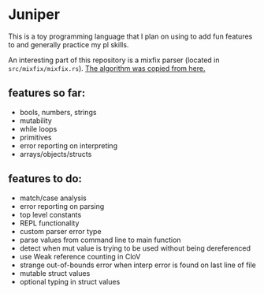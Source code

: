 # Juniper

This is a toy programming language that I plan on using to add fun features to and generally practice my pl skills.

An interesting part of this repository is a mixfix parser (located in `src/mixfix/mixfix.rs`). [The algorithm was copied from here.](https://github.com/uvm-plaid/uvmhs/blob/master/src/UVMHS/Lib/Parser/Mixfix.hs)

## features so far:

 - bools, numbers, strings
 - mutability
 - while loops
 - primitives
 - error reporting on interpreting
 - arrays/objects/structs

## features to do:

 - match/case analysis
 - error reporting on parsing
 - top level constants
 - REPL functionality
 - custom parser error type
 - parse values from command line to main function
 - detect when mut value is trying to be used without being dereferenced
 - use Weak reference counting in CloV
 - strange out-of-bounds error when interp error is found on last line of file
 - mutable struct values
 - optional typing in struct values
